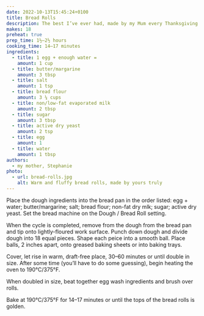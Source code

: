 ```yaml
---
date: 2022-10-13T15:45:24+0100
title: Bread Rolls
description: The best I’ve ever had, made by my Mum every Thanksgiving and Christmas, and always gone faster than you’d hoped.
makes: 18
preheat: true
prep_time: 1½–2½ hours
cooking_time: 14–17 minutes
ingredients:
  - title: 1 egg + enough water =
    amount: 1 cup
  - title: butter/margarine
    amount: 3 tbsp
  - title: salt
    amount: 1 tsp
  - title: bread flour
    amount: 3 ¼ cups
  - title: non/low-fat evaporated milk
    amount: 2 tbsp
  - title: sugar
    amount: 3 tbsp
  - title: active dry yeast
    amount: 2 tsp
  - title: egg
    amount: 1
  - title: water
    amount: 1 tbsp
authors:
  - my mother, Stephanie
photo:
  - url: bread-rolls.jpg
    alt: Warm and fluffy bread rolls, made by yours truly
---
```


Place the dough ingredients into the bread pan in the order listed: egg + water; butter/margarine; salt; bread flour; non-fat dry mlk; sugar; active dry yeast. Set the bread machine on the Dough / Bread Roll setting.

When the cycle is completed, remove from the dough from the bread pan and tip onto lightly-floured work surface. Punch down dough and divide dough into 18 equal pieces. Shape each peice into a smooth ball. Place balls, 2 inches apart, onto greased baking sheets or into baking trays.

Cover, let rise in warm, draft-free place, 30–60 minutes or until double in size. After some time (you’ll have to do some guessing), <a id="preheat-step">begin heating the oven to 190°C/375°F.</a>

When doubled in size, beat together egg wash ingredients and brush over rolls.

Bake at 190°C/375°F for 14–17 minutes or until the tops of the bread rolls is golden.
